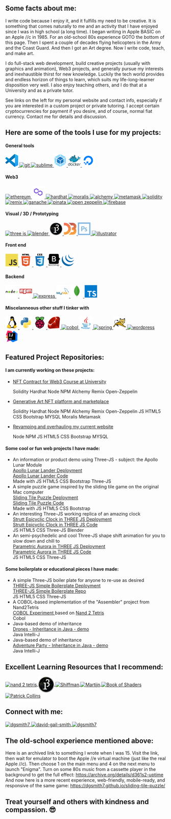 <!--img style="z-index: -1; position: absolute; top: 0; left: 0" alt="Awesome GitHub Profile Readme" src="assets/face.gif"-->

## Some facts about me:

I write code because I enjoy it, and it fulfills my need to be creative. It is something that comes naturally to me and an activity that I have enjoyed since I was in high school (a long time). I began writing in Apple BASIC on an Apple //c in 1985. For an old-school 80s experience GOTO the bottom of this page. Then I spent a couple of decades flying helicopters in the Army and the Coast Guard. And then I got an Art degree. Now I write code, teach, and make art.

I do full-stack web development, build creative projects (usually with graphics and animation), Web3 projects, and generally pursue my interests and inexhaustible thirst for new knowledge. Luckily the tech world provides and endless horizon of things to learn, which suits my life-long-learner disposition very well. I also enjoy teaching others, and I do that at a University and as a private tutor.

See links on the left for my personal website and contact info, especially if you are interested in a custom project or private tutoring. I accept certain cryptocurrencies for payment if you desire, and of course, normal fiat currency. Contact me for details and discussion.

## Here are some of the tools I use for my projects:

#### General tools

<a href="https://code.visualstudio.com" target="_blank" rel="noreferrer" title="VS Code"> <img src="https://github.com/devicons/devicon/blob/master/icons/vscode/vscode-original.svg" alt="vs code" width="40" height="40"/> </a>
<a href="https://git-scm.com/" target="_blank" rel="noreferrer" title="Git"> <img src="https://www.vectorlogo.zone/logos/git-scm/git-scm-icon.svg" alt="git" width="40" height="40"/> </a>
<a href="https://www.sublimetext.com" target="_blank" rel="noreferrer" title="Sublime"> <img src="https://www.svgrepo.com/show/354408/sublimetext-icon.svg" alt="sublime" width="40" height="40"/> </a>
<a href="https://webpack.js.org" target="_blank" rel="noreferrer" title="Webpack"> <img src="https://github.com/devicons/devicon/blob/master/icons/webpack/webpack-original.svg" alt="webpack" width="40" height="40"/> </a>
<a href="https://www.docker.com/" target="_blank" rel="noreferrer" title="Docker"> <img src="https://raw.githubusercontent.com/devicons/devicon/master/icons/docker/docker-original-wordmark.svg" alt="docker" width="40" height="40"/> </a>
<a href="https://digitalocean.com" target="_blank" rel="noreferrer" title="Digital Ocean"> <img src="https://github.com/devicons/devicon/blob/master/icons/digitalocean/digitalocean-original.svg" alt="digital ocean" width="40" height="40"/> </a>

#### Web3

<a href="https://ethereum.org/en/" target="_blank" rel="noreferrer" title="Ethereum"> <img src="https://ethereum.org/static/650e1a3295e7a822db63fc8c673bf48d/1be1b/eth-diamond-rainbow.webp" alt="ethereum" width="20" height="40"/> </a>
<a href="https://polygon.technology" target="_blank" rel="noreferrer" title="Polygon"> <img src="https://github.com/devicons/devicon/blob/master/icons/polygon/polygon-original.svg" alt="polygon" width="40" height="40"/> </a>
<a href="https://harhat.org" target="_blank" rel="noreferrer" title="Hardhat"> <img src="https://seeklogo.com/images/H/hardhat-logo-888739EBB4-seeklogo.com.png" alt="hardhat" width="60" height="40"/> </a>
<a href="https://moralis.io" target="_blank" rel="noreferrer" title="Moralis"> <img src="https://res.cloudinary.com/crunchbase-production/image/upload/c_lpad,f_auto,q_auto:eco,dpr_1/xi2ibotrclcxf9njqrfm" alt="moralis" width="40" height="40"/> </a>
<a href="https://alchemy.com" target="_blank" rel="noreferrer" title="Alchemy"> <img src="https://asset.brandfetch.io/idUFOwOm15/idUfyTBC5e.png?updated=1689687857947" alt="alchemy" width="40" height="40"/> </a>
<a href="https://metamask.io" target="_blank" rel="noreferrer" title="Metamask"> <img src="https://upload.wikimedia.org/wikipedia/commons/3/36/MetaMask_Fox.svg" alt="metamask" width="40" height="40"/> </a>
<a href="https://soliditylang.org" target="_blank" rel="noreferrer" title="Solidity"> <img src="https://encrypted-tbn0.gstatic.com/images?q=tbn:ANd9GcQwEKqTxDFyI0s_kylUF73gFRXBqViXmDwZWg&usqp=CAU" alt="solidity" width="25" height="40"/> </a>
<a href="https://remix-project.org" target="_blank" rel="noreferrer" title="Remix"> <img src="https://remix-project.org/static/media/remi-icon.7b98f159e0a60d36c98bee595cfaba46.svg" alt="remix" width="40" height="40"/> </a>
<a href="https://trufflesuite.com/ganache/" target="_blank" rel="noreferrer" title="Ganache"> <img src="https://trufflesuite.com/assets/logo.png" alt="ganache" width="40" height="40"/> </a>
<a href="https://www.pinata.cloud" target="_blank" rel="noreferrer" title="Pinata"> <img src="https://www.svgrepo.com/show/286025/pinata.svg" alt="pinata" width="40" height="40"/> </a>
<a href="https://www.openzeppelin.com" target="_blank" rel="noreferrer" title="Open Zeppelin"> <img src="https://www.solodev.com/file/3d5e1296-e69b-11ec-b9ad-0eaef3759f5f/OpenZeppelin-Logo-Icon.png" alt="open zeppelin" width="40" height="40"/> </a>
<a href="https://chain.link" target="_blank" rel="noreferrer" title="Chainlink"> <img src="https://seeklogo.com/images/C/chainlink-link-logo-FB38A5933B-seeklogo.com.png" alt="firebase" width="40" height="40"/> </a>

#### Visual / 3D / Prototyping

<a href="https://threejs.org" target="_blank" rel="noreferrer" title="ThreeJS"><img src="https://global.discourse-cdn.com/standard17/uploads/threejs/original/2X/e/e4f86d2200d2d35c30f7b1494e96b9595ebc2751.png" alt="three js" width="40" height="40"> </a>
<a href="https://www.blender.org/" target="_blank" rel="noreferrer" title="Blender"> <img src="https://download.blender.org/branding/community/blender_community_badge_white.svg" alt="blender" width="40" height="40"/> </a>
<a href="https://processing.org" target="_blank" rel="noreferrer" title="Processing"><img src="https://github.com/devicons/devicon/blob/master/icons/processing/processing-original.svg" alt="processing" width="40" height="40"> </a>
<a href="https://d3js.org/" target="_blank" rel="noreferrer" title="D3JS"> <img src="https://raw.githubusercontent.com/devicons/devicon/master/icons/d3js/d3js-original.svg" alt="d3js" width="40" height="40"/> </a>
<a href="https://www.photoshop.com/en" target="_blank" rel="noreferrer" title="Photoshop"> <img src="https://raw.githubusercontent.com/devicons/devicon/master/icons/photoshop/photoshop-line.svg" alt="photoshop" width="40" height="40"/> </a>
<a href="https://www.adobe.com/in/products/illustrator.html" target="_blank" rel="noreferrer" title="Illustrator"> <img src="https://www.vectorlogo.zone/logos/adobe_illustrator/adobe_illustrator-icon.svg" alt="illustrator" width="40" height="40"/> </a>

#### Front end

<a href="https://developer.mozilla.org/en-US/docs/Web/JavaScript" target="_blank" rel="noreferrer" title="JavaScript"> <img src="https://raw.githubusercontent.com/devicons/devicon/master/icons/javascript/javascript-original.svg" alt="javascript" width="40" height="40"/> </a>
<a href="https://www.w3.org/html/" target="_blank" rel="noreferrer" title="HTML"> <img src="https://raw.githubusercontent.com/devicons/devicon/master/icons/html5/html5-original-wordmark.svg" alt="html5" width="40" height="40"/> </a>
<a href="https://www.w3schools.com/css/" target="_blank" rel="noreferrer" title="CSS"> <img src="https://raw.githubusercontent.com/devicons/devicon/master/icons/css3/css3-original-wordmark.svg" alt="css3" width="40" height="40"/> </a>
<a href="https://getbootstrap.com" target="_blank" rel="noreferrer" title="Bootstrap"> <img src="https://raw.githubusercontent.com/devicons/devicon/master/icons/bootstrap/bootstrap-plain-wordmark.svg" alt="bootstrap" width="40" height="40"/> </a>
<a href="https://jquery.com" target="_blank" rel="noreferrer" title="JQuery"><img src="https://github.com/devicons/devicon/blob/master/icons/jquery/jquery-original.svg" alt="jquery" width="40" height="40"> </a>

#### Backend

<a href="https://nodejs.org" target="_blank" rel="noreferrer" title="Node"> <img src="https://raw.githubusercontent.com/devicons/devicon/master/icons/nodejs/nodejs-original-wordmark.svg" alt="nodejs" width="40" height="40"/> </a>
<a href="https://www.npmjs.com" target="_blank" rel="noreferrer" title="NPM"> <img src="https://github.com/devicons/devicon/blob/master/icons/npm/npm-original-wordmark.svg" alt="npm" width="40" height="40"/> </a>
<a href="https://expressjs.com" target="_blank" rel="noreferrer" title="Express"> <img src="https://www.pngfind.com/pngs/m/136-1363736_express-js-icon-png-transparent-png.png" alt="express" width="50" height="40"/> </a>
<a href="https://www.mysql.com/" target="_blank" rel="noreferrer" title="MySQL"> <img src="https://raw.githubusercontent.com/devicons/devicon/master/icons/mysql/mysql-original-wordmark.svg" alt="mysql" width="40" height="40"/> </a>
<a href="https://www.mongodb.com/home" target="_blank" rel="noreferrer" title="Mongo DB"> <img src="https://github.com/devicons/devicon/blob/master/icons/mongodb/mongodb-original.svg" alt="mongo db" width="40" height="40"/> </a>
<a href="https://www.typescriptlang.org/" target="_blank" rel="noreferrer" title="TypeScript"> <img src="https://raw.githubusercontent.com/devicons/devicon/master/icons/typescript/typescript-original.svg" alt="typescript" width="40" height="40"/> </a>

#### Miscelanneous other stuff I tinker with

<a href="https://www.linux.org/" target="_blank" rel="noreferrer" title="Linux"> <img src="https://raw.githubusercontent.com/devicons/devicon/master/icons/linux/linux-original.svg" alt="linux" width="40" height="40"/> </a>
<a href="https://www.python.org" target="_blank" rel="noreferrer" title="Python"> <img src="https://raw.githubusercontent.com/devicons/devicon/master/icons/python/python-original.svg" alt="python" width="40" height="40"/> </a>
<a href="https://www.raspberrypi.org" target="_blank" rel="noreferrer" title="Raspberry Pi"> <img src="https://github.com/devicons/devicon/blob/master/icons/raspberrypi/raspberrypi-original.svg" alt="raspberry pi" width="40" height="40"/> </a>
<a href="https://www.ruby-lang.org/en/" target="_blank" rel="noreferrer" title="Ruby"> <img src="https://raw.githubusercontent.com/devicons/devicon/master/icons/ruby/ruby-original.svg" alt="ruby" width="40" height="40"/> </a>
<a href="https://www.ibm.com/docs/en/i/7.1?topic=languages-cobol" target="_blank" rel="noreferrer" title="Cobol"> <img src="https://logodix.com/logo/2100252.jpg" alt="cobol" width="60" height="40"/> </a>
<a href="https://www.java.com/en/" target="_blank" rel="noreferrer" title="Java"><img src="https://github.com/devicons/devicon/blob/master/icons/java/java-original.svg" alt="java" width="40" height="40"> </a>
<a href="https://spring.io/" target="_blank" rel="noreferrer" title="Spring"> <img src="https://www.vectorlogo.zone/logos/springio/springio-icon.svg" alt="spring" width="40" height="40"/> </a>
<a href="https://tomcat.apache.org" target="_blank" rel="noreferrer" title="Tomcat"> <img src="https://github.com/devicons/devicon/blob/master/icons/tomcat/tomcat-original.svg" alt="tomcat" width="40" height="40"/> </a>
<a href="https://maven.apache.org" target="_blank" rel="noreferrer" title="Maven"> <img src="https://encrypted-tbn0.gstatic.com/images?q=tbn:ANd9GcTSYUtSxcmnj-nxImUJNR8jWAufOhjc-BwUlr83yUYM_1iifqv3t0hUJR2VJ_HAnHvhxsU&usqp=CAU" alt="wordpress" width="40" height="40"/> </a>
<a href="https://intellij-support.jetbrains.com/hc/en-us" target="_blank" rel="noreferrer" title="IntelliJ"> <img src="https://github.com/devicons/devicon/blob/master/icons/intellij/intellij-original.svg" alt="intelli j" width="40" height="40"/> </a>

## Featured Project Repositories:

#### I am currently working on these projects:

<ul>
<li>
<a href="https://github.com/dgsmith7/NFT-Contract" target="_blank">NFT Contract for Web3 Course at University</a>
<p>Solidity Hardhat Node NPM Alchemy Remix Open-Zeppelin</p>
</li>
<li>
<a href="https://github.com/baconbitscollective" target="_blank">Generative Art NFT platform and marketplace</a>
<p>Solidity Hardhat Node NPM Alchemy Remix Open-Zeppelin JS HTML5 CSS Bootstrap MYSQL Moralis Metamask</p>
</li>
<li>
<a href="https://www.davidgailsmith.com" target="_blank">Revamping and overhauling my current website</a>
<p>Node NPM JS HTML5 CSS Bootstrap MYSQL</p>
</li>
</ul>

#### Some cool or fun web projects I have made:

<ul>
<li>
An information or product demo using Three-JS - subject: the Apollo Lunar Module  
</br>
<a href="https://lunar-lander-app-ltyg5.ondigitalocean.app" target="_blank">Apollo Lunar Lander Deployment</a>
</br>
<a href="https://github.com/dgsmith7/LunarLander" target="_blank">Apollo Lunar Lander Code</a>
</li>
  Made with JS HTML5 CSS Bootstrap Three-JS  
<li>
A simple puzzle game inspired by the sliding tile game on the original Mac computer  
</br>
<a href="https://dgsmith7.github.io/sliding-tile-puzzle/" target="_blank">Sliding Tile Puzzle Deployment</a>
</br>
<a href="https://github.com/dgsmith7/sliding-tile-puzzle" target="_blank">Sliding Tile Puzzle Code</a>
</li>
  Made with JS HTML5 CSS Bootstrap  
<li>
An interesting Three-JS working replica of an amazing clock  
</br>
<a href="https://dgsmith7.github.io/StruttClock/" target="_blank">Strutt Epicyclic Clock in THREE JS Deployment</a>
</br>
<a href="https://github.com/dgsmith7/StruttClock" target="_blank">Strutt Epicyclic Clock in THREE JS Code</a>
</li>
  JS HTML5 CSS Three-JS Blender  
<li>
An semi-psychedelic and cool Three-JS shape shift animation for you to slow down and chill to  
</br>
<a href="https://dgsmith7.github.io/ParametricAurora/" target="_blank">Parametric Aurora in THREE JS Deployment</a>
</br>
<a href="https://github.com/dgsmith7/ParametricAurora" target="_blank">Parametric Aurora in THREE JS Code</a>
</li>
  JS HTML5 CSS Three-JS  
</ul>

#### Some boilerplate or educational pieces I have made:

<ul>
<li>
A simple Three-JS boiler plate for anyone to re-use as desired  
</br>
<a href="https://dgsmith7.github.io/threeJS-simpleBoilerplate/" target="blank">THREE-JS Simple Boilerplate Deployment</a>
</br>
<a href="https://github.com/dgsmith7/threeJS-simpleBoilerplate" target="blank">THREE-JS Simple Boilerplate Repo</a>
</li>
  JS HTML5 CSS Three-JS
<li>
A COBOL-based implementation of the "Assembler" project from Nand2Tetris  
</br>
<a href="https://github.com/dgsmith7/LearningCobol" target="_blank">COBOL Experiment </a>based on <a href="https://www.nand2tetris.org">Nand 2 Tetris</a>
</li>
  Cobol  
<li>
Java-based demo of inheritance  
</br>
<a href="https://github.com/dgsmith7/Concrete-Abstract-Interface-Demo" target="_blank">Drones - Inheritance in Java - demo</a>
</li>
  Java Intelli-J<li>
Java-based demo of inheritance  
</br>
<a href="https://github.com/dgsmith7/AdventurePartyInheritanceDemo" target="_blank">Adventure Party - Inheritance in Java - demo</a>
</li>
  Java Intelli-J  
</ul>

## Excellent Learning Resources that I recommend:

<a href="https://www.nand2tetris.org" title="Nand2Tetris" target="blank"><img align="center" src="https://static.wixstatic.com/media/44046b_387f62dae530480dac9b1fa8f731bebf~mv2.png/v1/fill/w_415,h_144,al_c,q_85,usm_0.66_1.00_0.01,enc_auto/44046b_387f62dae530480dac9b1fa8f731bebf~mv2.png" alt="nand 2 tetris" height="50" width="180" /> </a>
<a href="https://processing.org" title="Processing" target="blank"><img align="center" src="https://github.com/devicons/devicon/blob/master/icons/processing/processing-original.svg" alt="Processing" height="50" width="50" /> </a>
<a href="https://shiffman.net/learning/" title="Daniel Shiffman" target="blank"><img align="center" src="https://avatars.githubusercontent.com/u/191758?v=4" alt="Shiffman" height="50" width="50" /> </a>
<a href="https://www.youtube.com/channel/UCcAlTqd9zID6aNX3TzwxJXg/feed" title="Shaders - Art of Code" target="blank"><img align="center" src="https://yt3.ggpht.com/ytc/AMLnZu-P5fkM6PJNLkqoy6U3y_J0sT9CVH0R_oZIP0Jo=s88-c-k-c0x00ffffff-no-rj" alt="Martijn" height="50" width="50" /> </a>
<a href="https://thebookofshaders.com" title="Book of Shaders" target="blank"><img align="center" src="https://thebookofshaders.com/thumb.png" alt="Book of Shaders" height="50" width="50" /> </a>
<a href="https://www.youtube.com/watch?v=gyMwXuJrbJQ" title="Patrick Collins" target="blank"><img align="center" src="https://yt3.ggpht.com/ytc/AMLnZu9UWrGceKWaqm8AF89vuxrEt8MO3E59qOoQ785Lew=s88-c-k-c0x00ffffff-no-rj" alt="Patrick Collins" height="50" width="50" /> </a>

## Connect with me:

<a href="https://twitter.com/dgsmith7" target="blank"><img align="center" src="https://raw.githubusercontent.com/rahuldkjain/github-profile-readme-generator/master/src/images/icons/Social/twitter.svg" alt="dgsmith7" height="30" width="40" /> </a>
<a href="https://linkedin.com/in/david-gail-smith" target="blank"><img align="center" src="https://raw.githubusercontent.com/rahuldkjain/github-profile-readme-generator/master/src/images/icons/Social/linked-in-alt.svg" alt="david-gail-smith" height="30" width="40" /> </a>
<a href="https://instagram.com/dgsmith7" target="blank"><img align="center" src="https://raw.githubusercontent.com/rahuldkjain/github-profile-readme-generator/master/src/images/icons/Social/instagram.svg" alt="dgsmith7" height="30" width="40" /> </a>

## The old-school experience mentioned above:

Here is an archived link to something I wrote when I was 15. Visit the link, then wait for emulator
to boot the Apple //e virtual machine (just like the real Apple //c). Then choose 1 on the main menu and 4 on the
next menu to launch "Enigma". Turn on some 80s music from a cassette player in the background to get the full effect:
https://archive.org/details/d361s2-uptime
And now here is a more recent experience, web-friendly, mobile-ready, and responsive of the same game:
https://dgsmith7.github.io/sliding-tile-puzzle/

## Treat yourself and others with kindness and compassion. 😎
